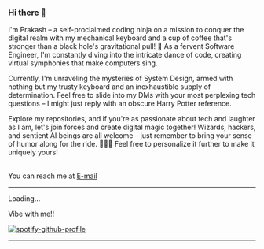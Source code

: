 ### Hi there 👋 

I'm Prakash – a self-proclaimed coding ninja on a mission to conquer the digital realm with my mechanical keyboard and a cup of coffee that's stronger than a black hole's gravitational pull! 🚀 As a fervent Software Engineer, I'm constantly diving into the intricate dance of code, creating virtual symphonies that make computers sing. 

Currently, I'm unraveling the mysteries of System Design, armed with nothing but my trusty keyboard and an inexhaustible supply of determination. Feel free to slide into my DMs with your most perplexing tech questions – I might just reply with an obscure Harry Potter reference. 

Explore my repositories, and if you're as passionate about tech and laughter as I am, let's join forces and create digital magic together! Wizards, hackers, and sentient AI beings are all welcome – just remember to bring your sense of humor along for the ride. 🎩🔮🤖
Feel free to personalize it further to make it uniquely yours!

<br/>
You can reach me at <a href="mailto:prakashthakuri2000@gmail.com" target= "_blank">E-mail </a>


------------------------
Loading...

Vibe with me!!

[![spotify-github-profile](https://spotify-github-profile.vercel.app/api/view?uid=32iwdjtppqtmphgve0evb12vs&cover_image=true&theme=novatorem&bar_color=6cb14e&bar_color_cover=true)](https://spotify-github-profile.vercel.app/api/view?uid=32iwdjtppqtmphgve0evb12vs&redirect=true)

-----------

<!--
**prakashthakuri/prakashthakuri** is a ✨ _special_ ✨ repository because its `README.md` (this file) appears on your GitHub profile.

Here are some ideas to get you started:

- 🔭 I’m currently working on ...
- 🌱 I’m currently learning ...
- 👯 I’m looking to collaborate on ...
- 🤔 I’m looking for help with ...
- 💬 Ask me about ...
- 📫 How to reach me: ...
- 😄 Pronouns: ...
- ⚡ Fun fact: ...
-->



